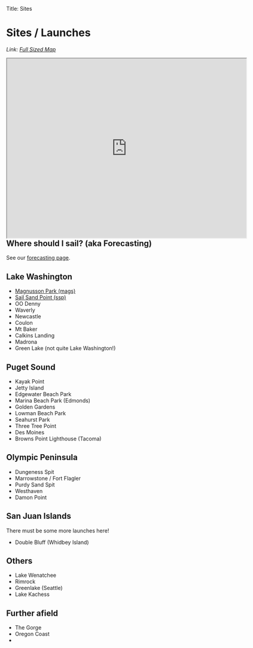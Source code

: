 Title: Sites

# Sites / Launches 
*Link: [Full Sized Map](/pages/map.html)*

<div style="float: right; width: 100%;" >
    <iframe
    src="https://www.google.com/maps/d/u/0/embed?mid=1zF6jmAEuTNwGlDCY3XlijlyzT-6T-D8&ehbc=2E312F&z=7&ll=47.8157,-121.5564"
    width="640"
    height="480"
    ></iframe>
</div>

## Where should I sail? (aka Forecasting)

See our [forecasting page](/pages/forecast.html).

## Lake Washington

* [Magnusson Park (mags)](/pages/sites/mags.html)
* [Sail Sand Point (ssp)](/pages/sites/ssp.html)
* OO Denny
* Waverly
* Newcastle
* Coulon
* Mt Baker
* Calkins Landing
* Madrona
* Green Lake (not quite Lake Washington!)

## Puget Sound

* Kayak Point
* Jetty Island
* Edgewater Beach Park
* Marina Beach Park (Edmonds)
* Golden Gardens
* Lowman Beach Park
* Seahurst Park
* Three Tree Point
* Des Moines
* Browns Point Lighthouse (Tacoma)

## Olympic Peninsula

* Dungeness Spit
* Marrowstone / Fort Flagler
* Purdy Sand Spit
* Westhaven
* Damon Point


## San Juan Islands

There must be some more launches here!

* Double Bluff (Whidbey Island)

## Others

* Lake Wenatchee
* Rimrock
* Greenlake (Seattle)
* Lake Kachess

## Further afield

* The Gorge
* Oregon Coast
* 
